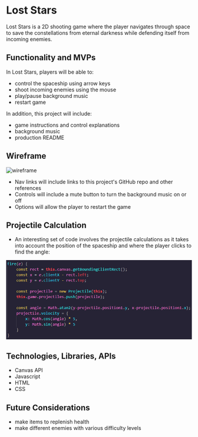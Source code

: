 # Lost Stars

Lost Stars is a 2D shooting game where the player navigates through space to save the constellations from eternal darkness while defending itself from incoming enemies.

## Functionality and MVPs

In Lost Stars, players will be able to:
- control the spaceship using arrow keys
- shoot incoming enemies using the mouse
- play/pause background music
- restart game

In addition, this project will include:
- game instructions and control explanations
- background music
- production README

## Wireframe
<img width="592" alt="wireframe" src="https://user-images.githubusercontent.com/91646944/144544867-6dc0a578-193d-4a40-a133-2f3c748de06c.png">

- Nav links will include links to this project's GitHub repo and other references
- Controls will include a mute button to turn the background music on or off
- Options will allow the player to restart the game

## Projectile Calculation
- An interesting set of code involves the projectile calculations as it takes into account the position of the spaceship and where the player clicks to find the angle:

<img src="src/images/code.png">

## Technologies, Libraries, APIs
- Canvas API
- Javascript
- HTML
- CSS

## Future Considerations
- make items to replenish health
- make different enemies with various difficulty levels
